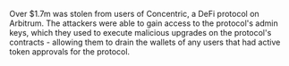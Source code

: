 Over $1.7m was stolen from users of Concentric, a DeFi protocol on Arbitrum. The attackers were able to gain access to the protocol's admin keys, which they used to execute malicious upgrades on the protocol's contracts - allowing them to drain the wallets of any users that had active token approvals for the protocol.
